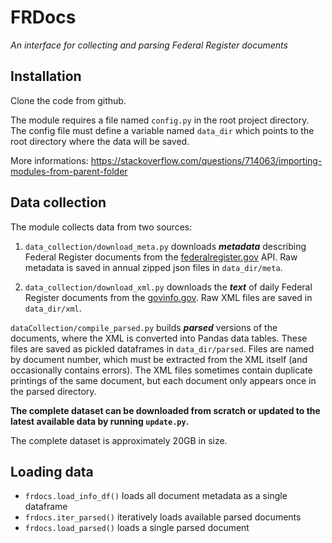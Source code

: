 # FRDocs

_An interface for collecting and parsing Federal Register documents_

## Installation

Clone the code from github.

The module requires a file named `config.py` in the root project directory. The config file must define a variable named `data_dir` which points to the root directory where the data will be saved.

More informations:
https://stackoverflow.com/questions/714063/importing-modules-from-parent-folder

## Data collection

The module collects data from two sources:

1. `data_collection/download_meta.py` downloads **_metadata_** describing Federal Register documents from the [federalregister.gov](https://www.federalregister.gov/) API. Raw metadata is saved in annual zipped json files in `data_dir/meta`.

2. `data_collection/download_xml.py` downloads the **_text_** of daily Federal Register documents from the [govinfo.gov](https://www.govinfo.gov/). Raw XML files are saved in `data_dir/xml`.

`dataCollection/compile_parsed.py` builds **_parsed_** versions of the documents, where the XML is converted into Pandas data tables. These files are saved as pickled dataframes in `data_dir/parsed`. Files are named by document number, which must be extracted from the XML itself (and occasionally contains errors). The XML files sometimes contain duplicate printings of the same document, but each document only appears once in the parsed directory.

**The complete dataset can be downloaded from scratch or updated to the latest available data by running `update.py`.**

The complete dataset is approximately 20GB in size.

## Loading data

- `frdocs.load_info_df()` loads all document metadata as a single dataframe
- `frdocs.iter_parsed()` iteratively loads available parsed documents
- `frdocs.load_parsed()` loads a single parsed document
